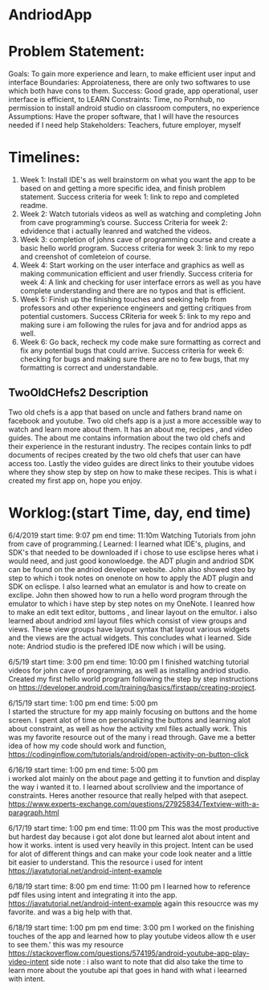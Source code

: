 # AndriodApp

# Problem Statement:
Goals: To gain more experience and learn, to make efficient user input and interface
Boundaries: Approiateness, there are only two softwares to use which both have cons to them. 
Success: Good grade, app operational, user interface is efficient, to LEARN
Constraints: Time, no Pornhub, no permission to install android studio on classroom computers, no experience
Assumptions: Have the proper software, that I will have the resources needed if I need help
Stakeholders: Teachers, future employer, myself

# Timelines:
1.	Week 1: Install IDE's as well brainstorm on what you want the app to be based on and getting a more specific idea, and finish problem statement. Success criteria for week 1: link to repo and completed readme.
2.	Week 2: Watch tutorials videos as well as watching and completing John from cave programming’s course. Success Criteria for week 2: edvidence that i actually leanred and watched the videos.
3.	Week 3: completion of johns cave of programming course and create a basic hello world program. Success criteria for week 3: link to my repo and creenshot of comleteion of course.
4.	Week 4: Start working on the user interface and graphics as well as making communication efficient and user friendly. Success criteria for week 4: A link and checking for user interface errors as well as you have complete understanding and there are no typos and that is efficient.
5.	Week 5: Finish up the finishing touches and seeking help from professors and other experience engineers and getting critiques from potential customers. Success CRiteria for week 5: link to my repo and making sure i am following the rules for java and for andriod apps as well.
6.	Week 6: Go back, recheck my code make sure formatting as correct and fix any potential bugs that could arrive. 
Success criteria for week 6: checking for bugs and making sure there are no to few bugs, that my formatting is correct and understandable.

## TwoOldCHefs2 Description

Two old chefs is a app that based on uncle and fathers brand name on facebook and youtube. Two old chefs app is a just a more accessible way to watch and learn more about them.
It has an about me, recipes , and video guides. The about me contains information about the two old chefs and their experience in the resturant industry. The recipes contain 
links to pdf documents of recipes created by the two old chefs that user can have access too. Lastly the video guides are direct links to their youtube vidoes where they show step by step on how to make these recipes. 
This is what i created my first app on, hope you enjoy.

# Worklog:(start Time, day, end time)

6/4/2019 start time: 9:07 pm 
         end time: 11:10m
 Watching Tutorials from john from  cave of programming.(
Learned:
   I learned what IDE's, plugins, and SDK's that needed to be downloaded if i chose to use esclipse heres what i would need, and just good konowloedge. the ADT plugin and andriod SDK can be found on the andriod developer website. John also showed steo by step to which i took notes on onenote on how to apply the ADT plugin and SDK on eclispe. I also learned what an emulator is and how to create on exclipe. John then showed how to run a hello word program through the emulator to which i have step by step notes on my OneNote. I leanred how to make an edit text editor, buttoms , and linear layout on the emultor. i also learned about andriod xml layout files which consist of view groups and views. These view groups have layout syntax that layout various widgets and the views are the actual widgets. This concludes what i learned.
   Side note: Andriod studio is the prefered IDE now which i will be using.

6/5/19 start time: 3:00 pm 
       end time: 10:00 pm
I finished watching tutorial videos for john cave of programming, as well as installing andriod studio. Created my first hello world program following the step by step instructions on https://developer.android.com/training/basics/firstapp/creating-project.

6/15/19 start time: 1:00 pm 
       end time: 5:00 pm    
  I started the structure for my app mainly focusing on buttons and the home screen. I spent alot of time on personalizing the buttons and learning alot about constraint, as well as how the activity xml files actually work.
  This was my favorite resource out of the many i read through. Gave me a better idea of how my code should work and function,
  https://codinginflow.com/tutorials/android/open-activity-on-button-click
  
  6/16/19 start time: 1:00 pm 
       end time: 5:00 pm    
  i worked alot mainly on the about page and getting it to funvtion and display the way i wanted it to. I learned about scrollview and the importance of constraints.
  Heres another resource that really helped with that asepect.
  https://www.experts-exchange.com/questions/27925834/Textview-with-a-paragraph.html
  
  
  6/17/19 start time: 1:00 pm 
       end time: 11:00 pm
  This was the most productive but hardest day because i got alot done but learned alot about intent and how it works. intent is used very heavily in this project.
  Intent can be used for alot of different things and can make your code look neater and a little bit easier to understand.
  This the resource i used  for intent https://javatutorial.net/android-intent-example
  
  6/18/19 start time: 8:00 pm 
       end time: 11:00 pm
I learned how to reference pdf files using intent and integrating it into the app.  https://javatutorial.net/android-intent-example again this resoucrce was my favorite.
and was a big help with that.

6/18/19 start time: 1:00 pm pm 
       end time: 3:00 pm
I worked on the finishing touches of the app and learned how to play youtube videos allow th e user to see them.'
this was my resource https://stackoverflow.com/questions/574195/android-youtube-app-play-video-intent
side note : i also want to note that did also take the time to learn more about the youtube api that goes in hand with what i leearned with intent.
   
   

   
